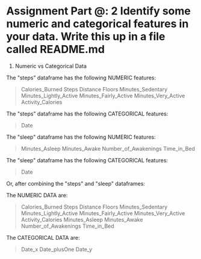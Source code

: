 # Assignment Part @: 2 Identify some numeric and categorical features in your data. Write this up in a file called README.md 



1. Numeric vs Categorical Data

The "steps" dataframe has the following NUMERIC features:
> Calories_Burned
> Steps
> Distance
> Floors
> Minutes_Sedentary
> Minutes_Lightly_Active
> Minutes_Fairly_Active
> Minutes_Very_Active
> Activity_Calories

The "steps" dataframe has the following CATEGORICAL features:
> Date

The "sleep" dataframe has the following NUMERIC features:
> Minutes_Asleep
> Minutes_Awake
> Number_of_Awakenings
> Time_in_Bed

The "sleep" dataframe has the following CATEGORICAL features:
> Date

Or, after combining the "steps" and "sleep" dataframes:

The NUMERIC DATA are:
> Calories_Burned
> Steps
> Distance
> Floors
> Minutes_Sedentary
> Minutes_Lightly_Active
> Minutes_Fairly_Active
> Minutes_Very_Active
> Activity_Calories
> Minutes_Asleep
> Minutes_Awake
> Number_of_Awakenings
> Time_in_Bed

The CATEGORICAL DATA are:
> Date_x
> Date_plusOne
> Date_y